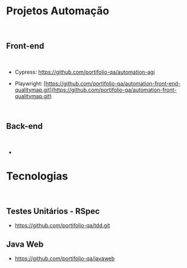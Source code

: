 # Projetos Automação
&nbsp;

## Front-end
  &nbsp;

* Cypress: https://github.com/portifolio-qa/automation-agi
* Playwright: [https://github.com/portifolio-qa/automation-front-end-qualitymap.git](https://github.com/portifolio-qa/automation-front-qualitymap.git)

  &nbsp;

## Back-end
  &nbsp;

  * 


# Tecnologias
&nbsp;
## Testes Unitários - RSpec
* https://github.com/portifolio-qa/tdd.git

## Java Web

 * https://github.com/portifolio-qa/javaweb

